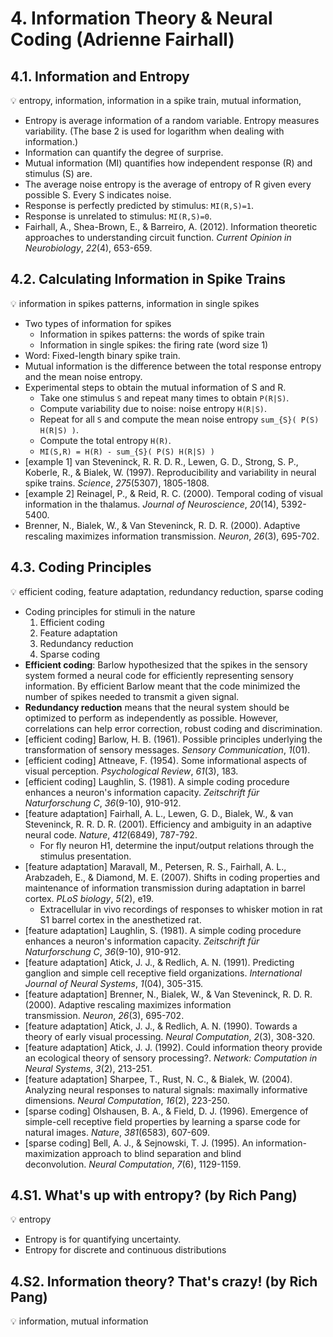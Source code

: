 # 4. Information Theory & Neural Coding (Adrienne Fairhall)

## 4.1. Information and Entropy

<aside>
💡 entropy, information, information in a spike train, mutual information,

</aside>

- Entropy is average information of a random variable. Entropy measures variability. (The base 2 is used for logarithm when dealing with information.)
- Information can quantify the degree of surprise.
- Mutual information (MI) quantifies how independent response (R) and stimulus (S) are.
- The average noise entropy is the average of entropy of R given every possible S. Every S indicates noise.
- Response is perfectly predicted by stimulus: `MI(R,S)=1`.
- Response is unrelated to stimulus: `MI(R,S)=0`.
- Fairhall, A., Shea-Brown, E., & Barreiro, A. (2012). Information theoretic approaches to understanding circuit function. *Current Opinion in Neurobiology*, *22*(4), 653-659.

## 4.2. Calculating Information in Spike Trains

<aside>
💡 information in spikes patterns, information in single spikes

</aside>

- Two types of information for spikes
    - Information in spikes patterns: the words of spike train
    - Information in single spikes: the firing rate (word size 1)
- Word: Fixed-length binary spike train.
- Mutual information is the difference between the total response entropy and the mean noise entropy.
- Experimental steps to obtain the mutual information of S and R.
    - Take one stimulus `S` and repeat many times to obtain `P(R|S)`.
    - Compute variability due to noise: noise entropy `H(R|S)`.
    - Repeat for all `S` and compute the mean noise entropy `sum_{S}( P(S) H(R|S) )`.
    - Compute the total entropy `H(R)`.
    - `MI(S,R) = H(R) - sum_{S}( P(S) H(R|S) )`
- [example 1] van Steveninck, R. R. D. R., Lewen, G. D., Strong, S. P., Koberle, R., & Bialek, W. (1997). Reproducibility and variability in neural spike trains. *Science*, *275*(5307), 1805-1808.
- [example 2] Reinagel, P., & Reid, R. C. (2000). Temporal coding of visual information in the thalamus. *Journal of Neuroscience*, *20*(14), 5392-5400.
- Brenner, N., Bialek, W., & Van Steveninck, R. D. R. (2000). Adaptive rescaling maximizes information transmission. *Neuron*, *26*(3), 695-702.

## 4.3. Coding Principles

<aside>
💡 efficient coding, feature adaptation, redundancy reduction, sparse coding

</aside>

- Coding principles for stimuli in the nature
    1. Efficient coding
    2. Feature adaptation
    3. Redundancy reduction
    4. Sparse coding
- **Efficient coding**: Barlow hypothesized that the spikes in the sensory system formed a neural code for efficiently representing sensory information. By efficient Barlow meant that the code minimized the number of spikes needed to transmit a given signal.
- **Redundancy reduction** means that the neural system should be optimized to perform as independently as possible. However, correlations can help error correction, robust coding and discrimination.
- [efficient coding] Barlow, H. B. (1961). Possible principles underlying the transformation of sensory messages. *Sensory Communication*, *1*(01).
- [efficient coding] Attneave, F. (1954). Some informational aspects of visual perception. *Psychological Review*, *61*(3), 183.
- [efficient coding] Laughlin, S. (1981). A simple coding procedure enhances a neuron's information capacity. *Zeitschrift für Naturforschung C*, *36*(9-10), 910-912.
- [feature adaptation] Fairhall, A. L., Lewen, G. D., Bialek, W., & van Steveninck, R. R. D. R. (2001). Efficiency and ambiguity in an adaptive neural code. *Nature*, *412*(6849), 787-792.
    - For fly neuron H1, determine the input/output relations through the stimulus presentation.
- [feature adaptation] Maravall, M., Petersen, R. S., Fairhall, A. L., Arabzadeh, E., & Diamond, M. E. (2007). Shifts in coding properties and maintenance of information transmission during adaptation in barrel cortex. *PLoS biology*, *5*(2), e19.
    - Extracellular in vivo recordings of responses to whisker motion in rat S1 barrel cortex in the anesthetized rat.
- [feature adaptation] Laughlin, S. (1981). A simple coding procedure enhances a neuron's information capacity. *Zeitschrift für Naturforschung C*, *36*(9-10), 910-912.
- [feature adaptation] Atick, J. J., & Redlich, A. N. (1991). Predicting ganglion and simple cell receptive field organizations. *International Journal of Neural Systems*, *1*(04), 305-315.
- [feature adaptation] Brenner, N., Bialek, W., & Van Steveninck, R. D. R. (2000). Adaptive rescaling maximizes information transmission. *Neuron*, *26*(3), 695-702.
- [feature adaptation] Atick, J. J., & Redlich, A. N. (1990). Towards a theory of early visual processing. *Neural Computation*, *2*(3), 308-320.
- [feature adaptation] Atick, J. J. (1992). Could information theory provide an ecological theory of sensory processing?. *Network: Computation in Neural Systems*, *3*(2), 213-251.
- [feature adaptation] Sharpee, T., Rust, N. C., & Bialek, W. (2004). Analyzing neural responses to natural signals: maximally informative dimensions. *Neural Computation*, *16*(2), 223-250.
- [sparse coding] Olshausen, B. A., & Field, D. J. (1996). Emergence of simple-cell receptive field properties by learning a sparse code for natural images. *Nature*, *381*(6583), 607-609.
- [sparse coding] Bell, A. J., & Sejnowski, T. J. (1995). An information-maximization approach to blind separation and blind deconvolution. *Neural Computation*, *7*(6), 1129-1159.

## 4.S1. What's up with entropy? (by Rich Pang)

<aside>
💡 entropy

</aside>

- Entropy is for quantifying uncertainty.
- Entropy for discrete and continuous distributions

## 4.S2. Information theory? That's crazy! (by Rich Pang)

<aside>
💡 information, mutual information

</aside>
